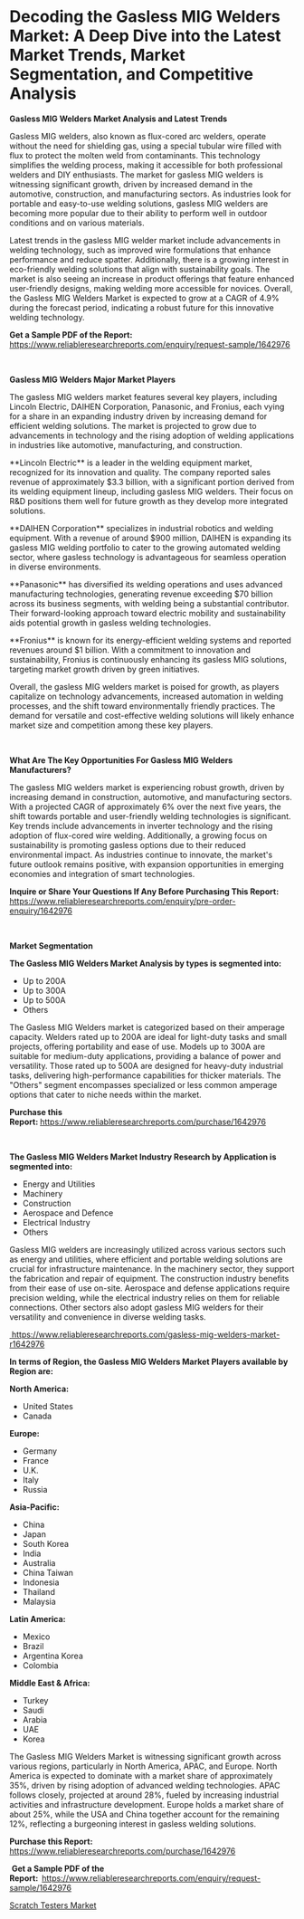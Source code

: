 <p><h1>Decoding the Gasless MIG Welders Market: A Deep Dive into the Latest Market Trends, Market Segmentation, and Competitive Analysis</h1></p><p><strong>Gasless MIG Welders Market Analysis and Latest Trends</strong></p>
<p><p>Gasless MIG welders, also known as flux-cored arc welders, operate without the need for shielding gas, using a special tubular wire filled with flux to protect the molten weld from contaminants. This technology simplifies the welding process, making it accessible for both professional welders and DIY enthusiasts. The market for gasless MIG welders is witnessing significant growth, driven by increased demand in the automotive, construction, and manufacturing sectors. As industries look for portable and easy-to-use welding solutions, gasless MIG welders are becoming more popular due to their ability to perform well in outdoor conditions and on various materials.</p><p>Latest trends in the gasless MIG welder market include advancements in welding technology, such as improved wire formulations that enhance performance and reduce spatter. Additionally, there is a growing interest in eco-friendly welding solutions that align with sustainability goals. The market is also seeing an increase in product offerings that feature enhanced user-friendly designs, making welding more accessible for novices. Overall, the Gasless MIG Welders Market is expected to grow at a CAGR of 4.9% during the forecast period, indicating a robust future for this innovative welding technology.</p></p>
<p><strong>Get a Sample PDF of the Report:&nbsp;</strong> <a href="https://www.reliableresearchreports.com/enquiry/request-sample/1642976?utm_campaign=3383&utm_medium=2&utm_source=Github&utm_content=ia&utm_term=10042025&utm_id=gasless-mig-welders">https://www.reliableresearchreports.com/enquiry/request-sample/1642976</a></p>
<p>&nbsp;</p>
<p><strong>Gasless MIG Welders Major Market Players</strong></p>
<p><p>The gasless MIG welders market features several key players, including Lincoln Electric, DAIHEN Corporation, Panasonic, and Fronius, each vying for a share in an expanding industry driven by increasing demand for efficient welding solutions. The market is projected to grow due to advancements in technology and the rising adoption of welding applications in industries like automotive, manufacturing, and construction.</p><p>**Lincoln Electric** is a leader in the welding equipment market, recognized for its innovation and quality. The company reported sales revenue of approximately $3.3 billion, with a significant portion derived from its welding equipment lineup, including gasless MIG welders. Their focus on R&D positions them well for future growth as they develop more integrated solutions.</p><p>**DAIHEN Corporation** specializes in industrial robotics and welding equipment. With a revenue of around $900 million, DAIHEN is expanding its gasless MIG welding portfolio to cater to the growing automated welding sector, where gasless technology is advantageous for seamless operation in diverse environments.</p><p>**Panasonic** has diversified its welding operations and uses advanced manufacturing technologies, generating revenue exceeding $70 billion across its business segments, with welding being a substantial contributor. Their forward-looking approach toward electric mobility and sustainability aids potential growth in gasless welding technologies.</p><p>**Fronius** is known for its energy-efficient welding systems and reported revenues around $1 billion. With a commitment to innovation and sustainability, Fronius is continuously enhancing its gasless MIG solutions, targeting market growth driven by green initiatives.</p><p>Overall, the gasless MIG welders market is poised for growth, as players capitalize on technology advancements, increased automation in welding processes, and the shift toward environmentally friendly practices. The demand for versatile and cost-effective welding solutions will likely enhance market size and competition among these key players.</p></p>
<p>&nbsp;</p>
<p><strong>What Are The Key Opportunities For Gasless MIG Welders Manufacturers?</strong></p>
<p><p>The gasless MIG welders market is experiencing robust growth, driven by increasing demand in construction, automotive, and manufacturing sectors. With a projected CAGR of approximately 6% over the next five years, the shift towards portable and user-friendly welding technologies is significant. Key trends include advancements in inverter technology and the rising adoption of flux-cored wire welding. Additionally, a growing focus on sustainability is promoting gasless options due to their reduced environmental impact. As industries continue to innovate, the market's future outlook remains positive, with expansion opportunities in emerging economies and integration of smart technologies.</p></p>
<p><strong>Inquire or Share Your Questions If Any Before Purchasing This Report:</strong> <a href="https://www.reliableresearchreports.com/enquiry/pre-order-enquiry/1642976?utm_campaign=3383&utm_medium=2&utm_source=Github&utm_content=ia&utm_term=10042025&utm_id=gasless-mig-welders">https://www.reliableresearchreports.com/enquiry/pre-order-enquiry/1642976</a></p>
<p>&nbsp;</p>
<p><strong>Market Segmentation</strong></p>
<p><strong>The Gasless MIG Welders Market Analysis by types is segmented into:</strong></p>
<p><ul><li>Up to 200A</li><li>Up to 300A</li><li>Up to 500A</li><li>Others</li></ul></p>
<p><p>The Gasless MIG Welders market is categorized based on their amperage capacity. Welders rated up to 200A are ideal for light-duty tasks and small projects, offering portability and ease of use. Models up to 300A are suitable for medium-duty applications, providing a balance of power and versatility. Those rated up to 500A are designed for heavy-duty industrial tasks, delivering high-performance capabilities for thicker materials. The "Others" segment encompasses specialized or less common amperage options that cater to niche needs within the market.</p></p>
<p><strong>Purchase this Report:&nbsp;</strong><a href="https://www.reliableresearchreports.com/purchase/1642976?utm_campaign=3383&utm_medium=2&utm_source=Github&utm_content=ia&utm_term=10042025&utm_id=gasless-mig-welders">https://www.reliableresearchreports.com/purchase/1642976</a></p>
<p>&nbsp;</p>
<p><strong>The Gasless MIG Welders Market Industry Research by Application is segmented into:</strong></p>
<p><ul><li>Energy and Utilities</li><li>Machinery</li><li>Construction</li><li>Aerospace and Defence</li><li>Electrical Industry</li><li>Others</li></ul></p>
<p><p>Gasless MIG welders are increasingly utilized across various sectors such as energy and utilities, where efficient and portable welding solutions are crucial for infrastructure maintenance. In the machinery sector, they support the fabrication and repair of equipment. The construction industry benefits from their ease of use on-site. Aerospace and defense applications require precision welding, while the electrical industry relies on them for reliable connections. Other sectors also adopt gasless MIG welders for their versatility and convenience in diverse welding tasks.</p></p>
<p><a href="https://www.reliableresearchreports.com/gasless-mig-welders-market-r1642976?utm_campaign=3383&utm_medium=2&utm_source=Github&utm_content=ia&utm_term=10042025&utm_id=gasless-mig-welders">&nbsp;https://www.reliableresearchreports.com/gasless-mig-welders-market-r1642976</a></p>
<p><strong>In terms of Region, the Gasless MIG Welders Market Players available by Region are:</strong></p>
<p>
    <p> <strong> North America: </strong>
        <ul>
            <li>United States</li>
            <li>Canada</li>
        </ul>
        </p> 
    <p> <strong> Europe: </strong>
        <ul>
            <li>Germany</li>
            <li>France</li>
            <li>U.K.</li>
            <li>Italy</li>
            <li>Russia</li>
        </ul>
        </p> 
    <p> <strong> Asia-Pacific: </strong>
        <ul>
            <li>China</li>
            <li>Japan</li>
            <li>South Korea</li>
            <li>India</li>
            <li>Australia</li>
            <li>China Taiwan</li>
            <li>Indonesia</li>
            <li>Thailand</li>
            <li>Malaysia</li>
        </ul>
        </p> 
    <p> <strong> Latin America: </strong>
        <ul>
            <li>Mexico</li>
            <li>Brazil</li>
            <li>Argentina Korea</li>
            <li>Colombia</li>
        </ul>
        </p> 
    <p> <strong> Middle East & Africa: </strong>
        <ul>
            <li>Turkey</li>
            <li>Saudi</li>
            <li>Arabia</li>
            <li>UAE</li>
            <li>Korea</li>
        </ul>
    </p>
    </p>
<p><p>The Gasless MIG Welders Market is witnessing significant growth across various regions, particularly in North America, APAC, and Europe. North America is expected to dominate with a market share of approximately 35%, driven by rising adoption of advanced welding technologies. APAC follows closely, projected at around 28%, fueled by increasing industrial activities and infrastructure development. Europe holds a market share of about 25%, while the USA and China together account for the remaining 12%, reflecting a burgeoning interest in gasless welding solutions.</p></p>
<p><strong>Purchase this Report: </strong><a href="https://www.reliableresearchreports.com/purchase/1642976?utm_campaign=3383&utm_medium=2&utm_source=Github&utm_content=ia&utm_term=10042025&utm_id=gasless-mig-welders">https://www.reliableresearchreports.com/purchase/1642976</a></p>
<p>&nbsp;<strong>Get a Sample PDF of the Report:&nbsp;&nbsp;</strong><a href="https://www.reliableresearchreports.com/enquiry/request-sample/1642976?utm_campaign=3383&utm_medium=2&utm_source=Github&utm_content=ia&utm_term=10042025&utm_id=gasless-mig-welders">https://www.reliableresearchreports.com/enquiry/request-sample/1642976</a></p>
<p><strong></strong></p>
<p><p><a href="https://github.com/sakourkishev/Market-Research-Report-List-1/blob/main/scratch-testers-market.md?utm_campaign=3383&utm_medium=2&utm_source=Github&utm_content=ia&utm_term=10042025&utm_id=gasless-mig-welders">Scratch Testers Market</a></p></p>